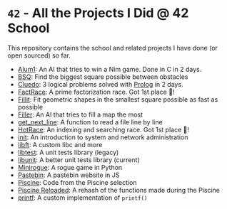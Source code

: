# `42` - All the Projects I Did @ 42 School

This repository contains the school and related projects I have done (or open
sourced) so far.

- [Alum1](alum1/): An AI that tries to win a Nim game. Done in C in 2 days.
- [BSQ](piscine/bsq/): Find the biggest square possible between obstacles
- [Cluedo](cluedo/): 3 logical problems solved with
  [Prolog](https://en.wikipedia.org/wiki/Prolog) in 2 days.
- [FactRace](factrace/): A prime factorization race. Got 1st place 🥇!
- [Fillit](fillit/): Fit geometric shapes in the smallest square possible as
  fast as possible
- [Filler](filler/): An AI that tries to fill a map the most
- [get\_next\_line](gnl/): A function to read a file line by line
- [HotRace](hotrace/): An indexing and searching race. Got 1st place 🥇!
- [init](init/): An introduction to system and network administration
- [libft](libft/): A custom libc and more
- [libtest](libtest/): A unit tests library (legacy)
- [libunit](libunit/): A better unit tests library (current)
- [Minirogue](minirogue/): A rogue game in Python
- [Pastebin](pastebin/): A pastebin website in JS
- [Piscine](piscine/): Code from the Piscine selection
- [Piscine Reloaded](piscine\_reloaded/): A rehash of the functions made during
  the Piscine
- [printf](printf/): A custom implementation of `printf()`
